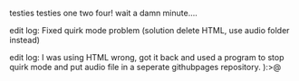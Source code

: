 testies testies one two four! wait a damn minute....



edit log: Fixed quirk mode problem (solution delete HTML, use audio folder instead)

edit log: I was using HTML wrong, got it back and used a program to stop quirk mode and put audio file in a seperate githubpages repository. ):>@
